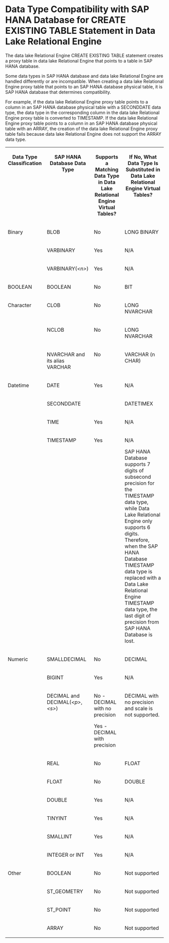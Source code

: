 <!-- loioa23b640df2c44dfa96a2ffe08faf9496 -->

# Data Type Compatibility with SAP HANA Database for CREATE EXISTING TABLE Statement in Data Lake Relational Engine

The data lake Relational Engine CREATE EXISTING TABLE statement creates a proxy table in data lake Relational Engine that points to a table in SAP HANA database.



Some data types in SAP HANA database and data lake Relational Engine are handled differently or are incompatible. When creating a data lake Relational Engine proxy table that points to an SAP HANA database physical table, it is SAP HANA database that determines compatibility.

For example, if the data lake Relational Engine proxy table points to a column in an SAP HANA database physical table with a SECONDDATE data type, the data type in the corresponding column in the data lake Relational Engine proxy table is converted to TIMESTAMP. If the data lake Relational Engine proxy table points to a column in an SAP HANA database physical table with an ARRAY, the creation of the data lake Relational Engine proxy table fails because data lake Relational Engine does not support the ARRAY data type.


<table>
<tr>
<th valign="top">

Data Type Classification



</th>
<th valign="top">

SAP HANA Database Data Type



</th>
<th valign="top">

Supports a Matching Data Type in Data Lake Relational Engine Virtual Tables?



</th>
<th valign="top">

If No, What Data Type Is Substituted in Data Lake Relational Engine Virtual Tables?



</th>
</tr>
<tr>
<td valign="top" rowspan="3">

Binary



</td>
<td valign="top">

BLOB



</td>
<td valign="top">

No



</td>
<td valign="top">

LONG BINARY



</td>
</tr>
<tr>
<td valign="top">

VARBINARY



</td>
<td valign="top">

Yes



</td>
<td valign="top">

N/A



</td>
</tr>
<tr>
<td valign="top">

VARBINARY\(*<n\>*\)



</td>
<td valign="top">

Yes



</td>
<td valign="top">

N/A



</td>
</tr>
<tr>
<td valign="top">

BOOLEAN



</td>
<td valign="top">

BOOLEAN



</td>
<td valign="top">

No



</td>
<td valign="top">

BIT



</td>
</tr>
<tr>
<td valign="top" rowspan="3">

Character



</td>
<td valign="top">

CLOB



</td>
<td valign="top">

No



</td>
<td valign="top">

LONG NVARCHAR



</td>
</tr>
<tr>
<td valign="top">

NCLOB



</td>
<td valign="top">

No



</td>
<td valign="top">

LONG NVARCHAR



</td>
</tr>
<tr>
<td valign="top">

NVARCHAR and its alias VARCHAR



</td>
<td valign="top">

No



</td>
<td valign="top">

VARCHAR \(n CHAR\)



</td>
</tr>
<tr>
<td valign="top" rowspan="4">

Datetime



</td>
<td valign="top">

DATE



</td>
<td valign="top">

Yes



</td>
<td valign="top">

N/A



</td>
</tr>
<tr>
<td valign="top">

SECONDDATE



</td>
<td valign="top">

 



</td>
<td valign="top">

DATETIMEX



</td>
</tr>
<tr>
<td valign="top">

TIME



</td>
<td valign="top">

Yes



</td>
<td valign="top">

N/A



</td>
</tr>
<tr>
<td valign="top">

TIMESTAMP



</td>
<td valign="top">

Yes



</td>
<td valign="top">

N/A

SAP HANA Database supports 7 digits of subsecond precision for the TIMESTAMP data type, while Data Lake Relational Engine only supports 6 digits. Therefore, when the SAP HANA Database TIMESTAMP data type is replaced with a Data Lake Relational Engine TIMESTAMP data type, the last digit of precision from SAP HANA Database is lost.



</td>
</tr>
<tr>
<td valign="top" rowspan="9">

Numeric



</td>
<td valign="top">

SMALLDECIMAL



</td>
<td valign="top">

No



</td>
<td valign="top">

DECIMAL



</td>
</tr>
<tr>
<td valign="top">

BIGINT



</td>
<td valign="top">

Yes



</td>
<td valign="top">

N/A



</td>
</tr>
<tr>
<td valign="top">

DECIMAL and DECIMAL\(*<p\>*,*<s\>*\)



</td>
<td valign="top">

No - DECIMAL with no precision

Yes - DECIMAL with precision



</td>
<td valign="top">

DECIMAL with no precision and scale is not supported.



</td>
</tr>
<tr>
<td valign="top">

REAL



</td>
<td valign="top">

No



</td>
<td valign="top">

FLOAT



</td>
</tr>
<tr>
<td valign="top">

FLOAT



</td>
<td valign="top">

No



</td>
<td valign="top">

DOUBLE



</td>
</tr>
<tr>
<td valign="top">

DOUBLE



</td>
<td valign="top">

Yes



</td>
<td valign="top">

N/A



</td>
</tr>
<tr>
<td valign="top">

TINYINT



</td>
<td valign="top">

Yes



</td>
<td valign="top">

N/A



</td>
</tr>
<tr>
<td valign="top">

SMALLINT



</td>
<td valign="top">

Yes



</td>
<td valign="top">

N/A



</td>
</tr>
<tr>
<td valign="top">

INTEGER or INT



</td>
<td valign="top">

Yes



</td>
<td valign="top">

N/A



</td>
</tr>
<tr>
<td valign="top" rowspan="4">

Other



</td>
<td valign="top">

BOOLEAN



</td>
<td valign="top">

No



</td>
<td valign="top">

Not supported



</td>
</tr>
<tr>
<td valign="top">

ST\_GEOMETRY



</td>
<td valign="top">

No



</td>
<td valign="top">

Not supported



</td>
</tr>
<tr>
<td valign="top">

ST\_POINT



</td>
<td valign="top">

No



</td>
<td valign="top">

Not supported



</td>
</tr>
<tr>
<td valign="top">

ARRAY



</td>
<td valign="top">

No



</td>
<td valign="top">

Not supported



</td>
</tr>
</table>

